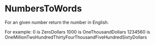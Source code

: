 # NumbersToWords

For an given number return the number in English.

For example:
0 is ZeroDollars
1000 is OneThousandDollars
1234560 is OneMillionTwoHundredThirtyFourThousandFiveHundredSixtyDollars
